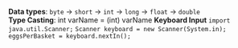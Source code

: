 **Data types**: `byte` -> `short` -> `int` -> `long` -> `float` -> `double` <br>
**Type Casting**: int varName = (int) varName
**Keyboard Input**
`import java.util.Scanner;`
`Scanner keyboard = new Scanner(System.in);`
`eggsPerBasket = keyboard.nextIn();`

